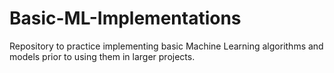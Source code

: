 # Basic-ML-Implementations
Repository to practice implementing basic Machine Learning algorithms and models prior to using them in larger projects. 
